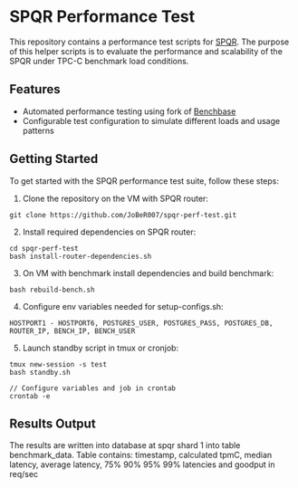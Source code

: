 # SPQR Performance Test

This repository contains a performance test scripts for [SPQR](https://github.com/pg-sharding/spqr). The purpose of this helper scripts is to evaluate the performance and scalability of the SPQR under TPC-C benchmark load conditions.

## Features

- Automated performance testing using fork of [Benchbase](https://github.com/JoBeR007/benchbase-spqr/tree/spqr-support)
- Configurable test configuration to simulate different loads and usage patterns

## Getting Started

To get started with the SPQR performance test suite, follow these steps:

1. Clone the repository on the VM with SPQR router:
```
git clone https://github.com/JoBeR007/spqr-perf-test.git
```
2. Install required dependencies on SPQR router:
```
cd spqr-perf-test
bash install-router-dependencies.sh
```
3. On VM with benchmark install dependencies and build benchmark:
```
bash rebuild-bench.sh
```
4. Configure env variables needed for setup-configs.sh:
```
HOSTPORT1 - HOSTPORT6, POSTGRES_USER, POSTGRES_PASS, POSTGRES_DB, ROUTER_IP, BENCH_IP, BENCH_USER
```

5. Launch standby script in tmux or cronjob:
```
tmux new-session -s test
bash standby.sh

// Configure variables and job in crontab 
crontab -e
```
## Results Output

The results are written into database at spqr shard 1 into table benchmark_data.
Table contains: timestamp, calculated tpmC, median latency, average latency, 75% 90% 95% 99% latencies and goodput in req/sec 